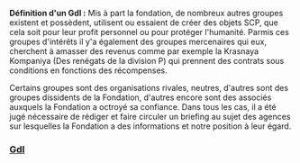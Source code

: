 **Définition d'un GdI :** Mis à part la fondation, de nombreux autres groupes existent et possèdent, utilisent ou essaient de créer des objets SCP, que cela soit pour leur profit personnel ou pour protéger l'humanité.
Parmis ces groupes d'intérêts il y'a également des groupes mercenaires qui eux, cherchent à amasser des revenus comme par exemple la Krasnaya Kompaniya (Des renégats de la division P) qui prennent des contrats sous conditions en fonctions des récompenses.

Certains groupes sont des organisations rivales, neutres, d'autres sont des groupes dissidents de la Fondation, d'autres encore sont des associés auxquels la Fondation a octroyé sa confiance. Dans tous les cas, il a été jugé nécessaire de rédiger et faire circuler un briefing au sujet des agences sur lesquelles la Fondation a des informations et notre position à leur égard.

### [GdI](http://fondationscp.wikidot.com/groups-of-interest)

